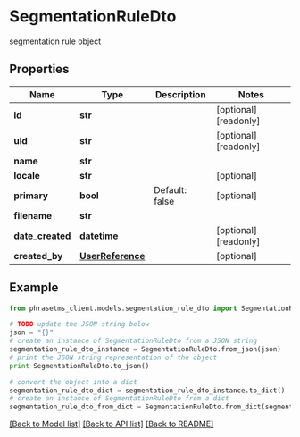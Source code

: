# SegmentationRuleDto

segmentation rule object

## Properties

| Name             | Type                                  | Description    | Notes                 |
| ---------------- | ------------------------------------- | -------------- | --------------------- |
| **id**           | **str**                               |                | [optional] [readonly] |
| **uid**          | **str**                               |                | [optional] [readonly] |
| **name**         | **str**                               |                |
| **locale**       | **str**                               |                | [optional]            |
| **primary**      | **bool**                              | Default: false | [optional]            |
| **filename**     | **str**                               |                |
| **date_created** | **datetime**                          |                | [optional] [readonly] |
| **created_by**   | [**UserReference**](UserReference.md) |                | [optional]            |

## Example

```python
from phrasetms_client.models.segmentation_rule_dto import SegmentationRuleDto

# TODO update the JSON string below
json = "{}"
# create an instance of SegmentationRuleDto from a JSON string
segmentation_rule_dto_instance = SegmentationRuleDto.from_json(json)
# print the JSON string representation of the object
print SegmentationRuleDto.to_json()

# convert the object into a dict
segmentation_rule_dto_dict = segmentation_rule_dto_instance.to_dict()
# create an instance of SegmentationRuleDto from a dict
segmentation_rule_dto_from_dict = SegmentationRuleDto.from_dict(segmentation_rule_dto_dict)
```

[[Back to Model list]](../README.md#documentation-for-models) [[Back to API list]](../README.md#documentation-for-api-endpoints) [[Back to README]](../README.md)
